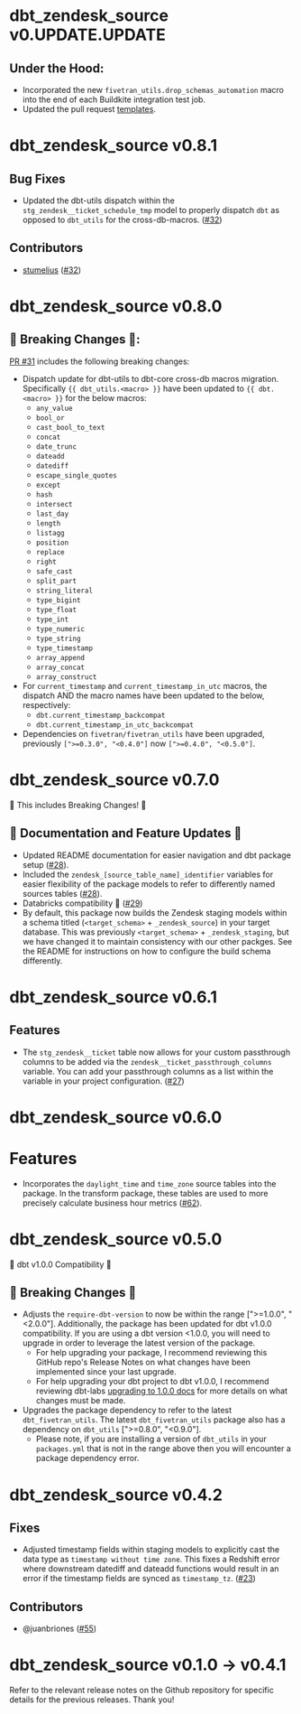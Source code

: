 # dbt_zendesk_source v0.UPDATE.UPDATE

 ## Under the Hood:

- Incorporated the new `fivetran_utils.drop_schemas_automation` macro into the end of each Buildkite integration test job.
- Updated the pull request [templates](/.github).
# dbt_zendesk_source v0.8.1
## Bug Fixes
- Updated the dbt-utils dispatch within the `stg_zendesk__ticket_schedule_tmp` model to properly dispatch `dbt` as opposed to `dbt_utils` for the cross-db-macros. ([#32](https://github.com/fivetran/dbt_zendesk_source/pull/32))

## Contributors
- [stumelius](https://github.com/stumelius) ([#32](https://github.com/fivetran/dbt_zendesk_source/pull/32))

# dbt_zendesk_source v0.8.0

## 🚨 Breaking Changes 🚨:
[PR #31](https://github.com/fivetran/dbt_zendesk_source/pull/31) includes the following breaking changes:
- Dispatch update for dbt-utils to dbt-core cross-db macros migration. Specifically `{{ dbt_utils.<macro> }}` have been updated to `{{ dbt.<macro> }}` for the below macros:
    - `any_value`
    - `bool_or`
    - `cast_bool_to_text`
    - `concat`
    - `date_trunc`
    - `dateadd`
    - `datediff`
    - `escape_single_quotes`
    - `except`
    - `hash`
    - `intersect`
    - `last_day`
    - `length`
    - `listagg`
    - `position`
    - `replace`
    - `right`
    - `safe_cast`
    - `split_part`
    - `string_literal`
    - `type_bigint`
    - `type_float`
    - `type_int`
    - `type_numeric`
    - `type_string`
    - `type_timestamp`
    - `array_append`
    - `array_concat`
    - `array_construct`
- For `current_timestamp` and `current_timestamp_in_utc` macros, the dispatch AND the macro names have been updated to the below, respectively:
    - `dbt.current_timestamp_backcompat`
    - `dbt.current_timestamp_in_utc_backcompat`
- Dependencies on `fivetran/fivetran_utils` have been upgraded, previously `[">=0.3.0", "<0.4.0"]` now `[">=0.4.0", "<0.5.0"]`.

# dbt_zendesk_source v0.7.0
🚨 This includes Breaking Changes! 🚨

## 🎉 Documentation and Feature Updates 🎉
- Updated README documentation for easier navigation and dbt package setup ([#28](https://github.com/fivetran/dbt_zendesk_source/pull/28)).
- Included the `zendesk_[source_table_name]_identifier` variables for easier flexibility of the package models to refer to differently named sources tables ([#28](https://github.com/fivetran/dbt_zendesk_source/pull/28)).
- Databricks compatibility 🧱 ([#29](https://github.com/fivetran/dbt_zendesk_source/pull/29))
- By default, this package now builds the Zendesk staging models within a schema titled (`<target_schema>` + `_zendesk_source`) in your target database. This was previously `<target_schema>` + `_zendesk_staging`, but we have changed it to maintain consistency with our other packges. See the README for instructions on how to configure the build schema differently. 

# dbt_zendesk_source v0.6.1
## Features
- The `stg_zendesk__ticket` table now allows for your custom passthrough columns to be added via the `zendesk__ticket_passthrough_columns` variable. You can add your passthrough columns as a list within the variable in your project configuration. ([#27](https://github.com/fivetran/dbt_zendesk_source/pull/27))
# dbt_zendesk_source v0.6.0

# Features
- Incorporates the `daylight_time` and `time_zone` source tables into the package. In the transform package, these tables are used to more precisely calculate business hour metrics ([#62](https://github.com/fivetran/dbt_zendesk/issues/62)). 

# dbt_zendesk_source v0.5.0
🎉 dbt v1.0.0 Compatibility 🎉
## 🚨 Breaking Changes 🚨
- Adjusts the `require-dbt-version` to now be within the range [">=1.0.0", "<2.0.0"]. Additionally, the package has been updated for dbt v1.0.0 compatibility. If you are using a dbt version <1.0.0, you will need to upgrade in order to leverage the latest version of the package.
  - For help upgrading your package, I recommend reviewing this GitHub repo's Release Notes on what changes have been implemented since your last upgrade.
  - For help upgrading your dbt project to dbt v1.0.0, I recommend reviewing dbt-labs [upgrading to 1.0.0 docs](https://docs.getdbt.com/docs/guides/migration-guide/upgrading-to-1-0-0) for more details on what changes must be made.
- Upgrades the package dependency to refer to the latest `dbt_fivetran_utils`. The latest `dbt_fivetran_utils` package also has a dependency on `dbt_utils` [">=0.8.0", "<0.9.0"].
  - Please note, if you are installing a version of `dbt_utils` in your `packages.yml` that is not in the range above then you will encounter a package dependency error.

# dbt_zendesk_source v0.4.2
## Fixes
- Adjusted timestamp fields within staging models to explicitly cast the data type as `timestamp without time zone`. This fixes a Redshift error where downstream datediff and dateadd functions would result in an error if the timestamp fields are synced as `timestamp_tz`. ([#23](https://github.com/fivetran/dbt_zendesk_source/pull/23))

## Contributors
- @juanbriones ([#55](https://github.com/fivetran/dbt_zendesk/issues/55))


# dbt_zendesk_source v0.1.0 -> v0.4.1
Refer to the relevant release notes on the Github repository for specific details for the previous releases. Thank you!
